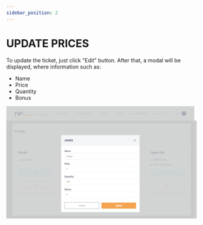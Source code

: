 ```yaml
---
sidebar_position: 2
---
```


# UPDATE PRICES

To update the ticket, just click "Edit" button. After that, a modal will be displayed, where information such as:

- Name
- Price
- Quantity
- Bonus

![1](/img/updateingresso.png)
